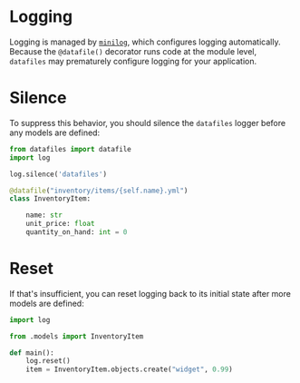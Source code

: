 <h1>Logging</h1>

Logging is managed by [`minilog`](https://minilog.readthedocs.io), which configures logging automatically. Because the `@datafile()` decorator runs code at the module level, `datafiles` may prematurely configure logging for your application.

# Silence

To suppress this behavior, you should silence the `datafiles` logger before any models are defined:

```python hl_lines="4"
from datafiles import datafile
import log

log.silence('datafiles')

@datafile("inventory/items/{self.name}.yml")
class InventoryItem:

    name: str
    unit_price: float
    quantity_on_hand: int = 0

```

# Reset

If that's insufficient, you can reset logging back to its initial state after more models are defined:

```python hl_lines="6"
import log

from .models import InventoryItem

def main():
    log.reset()
    item = InventoryItem.objects.create("widget", 0.99)
```
